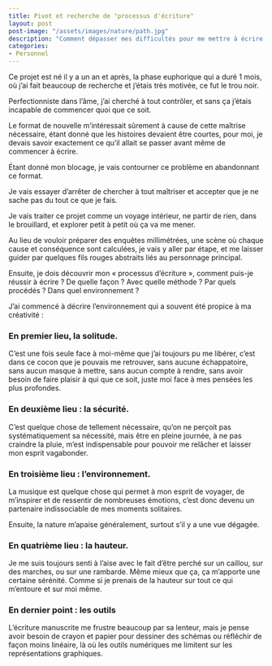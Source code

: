 ```yaml
---
title: Pivot et recherche de "processus d'écriture"
layout: post
post-image: "/assets/images/nature/path.jpg"
description: "Comment dépasser mes difficultés pour me mettre à écrire."
categories:   
- Personnel
---
```


Ce projet est né il y a un an et après, la phase euphorique qui a duré 1 mois, où j’ai fait beaucoup de recherche et j’étais très motivée, ce fut le trou noir.  
  
Perfectionniste dans l’âme, j’ai cherché à tout contrôler, et sans ça j’étais incapable de commencer quoi que ce soit.  
  
Le format de nouvelle m’intéressait sûrement à cause de cette maîtrise nécessaire, étant donné que les histoires devaient être courtes, pour moi, je devais savoir exactement ce qu’il allait se passer avant même de commencer à écrire.  

Étant donné mon blocage, je vais contourner ce problème en abandonnant ce format.  

Je vais essayer d’arrêter de chercher à tout maîtriser et accepter que je ne sache pas du tout ce que je fais.  
  
Je vais traiter ce projet comme un voyage intérieur, ne partir de rien, dans le brouillard, et explorer petit à petit où ça va me mener.  
  
Au lieu de vouloir préparer des enquêtes millimétrées, une scène où chaque cause et conséquence sont calculées, je vais y aller par étape, et me laisser guider par quelques fils rouges abstraits liés au personnage principal.  
  
Ensuite, je dois découvrir mon « processus d’écriture », comment puis-je réussir à écrire ? De quelle façon ? Avec quelle méthode ? Par quels procédés ? Dans quel environnement ?  
  
J’ai commencé à décrire l’environnement qui a souvent été propice à ma créativité :  

### En premier lieu, la solitude.

C’est une fois seule face à moi-même que j’ai toujours pu me libérer, c’est dans ce cocon que je pouvais me retrouver, sans aucune échappatoire, sans aucun masque à mettre, sans aucun compte à rendre, sans avoir besoin de faire plaisir à qui que ce soit, juste moi face à mes pensées les plus profondes.

### En deuxième lieu : la sécurité.

C’est quelque chose de tellement nécessaire, qu’on ne perçoit pas systématiquement sa nécessité, mais être en pleine journée, à ne pas craindre la pluie, m’est indispensable pour pouvoir me relâcher et laisser mon esprit vagabonder.

### En troisième lieu : l’environnement.

La musique est quelque chose qui permet à mon esprit de voyager, de m’inspirer et de ressentir de nombreuses émotions, c’est donc devenu un partenaire indissociable de mes moments solitaires.

Ensuite, la nature m’apaise généralement, surtout s’il y a une vue dégagée.

### En quatrième lieu : la hauteur.

Je me suis toujours senti à l’aise avec le fait d’être perché sur un caillou, sur des marches, ou sur une rambarde. Même mieux que ça, ça m’apporte une certaine sérénité. Comme si je prenais de la hauteur sur tout ce qui m’entoure et sur moi même.

### En dernier point : les outils

L’écriture manuscrite me frustre beaucoup par sa lenteur, mais je pense avoir besoin de crayon et papier pour dessiner des schémas ou réfléchir de façon moins linéaire, là où les outils numériques me limitent sur les représentations graphiques.
